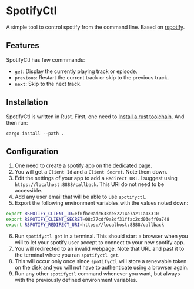 # SpotifyCtl

A simple tool to control spotify from the command line.
Based on [rspotify](https://github.com/ramsayleung/rspotify).

## Features

SpotifyCtl has few commmands:

- `get`: Display the currently playing track or episode.
- `previous`: Restart the current track or skip to the previous track.
- `next`: Skip to the next track.

## Installation

SpotifyCtl is written in Rust.
First, one need to [Install a rust toolchain](https://www.rust-lang.org/tools/install).
And then run:

    cargo install --path .

## Configuration

1. One need to create a spotify app on [the dedicated page](https://developer.spotify.com/dashboard/applications).
2. You will get a `Client Id` and a `Client Secret`. Note them down.
3. Edit the settings of your app to add a `Redirect URI`. I suggest using
   `https://localhost:8888/callback`. This URI do not need to be accessible.
4. Add any user email that will be able to use `spotifyctl`.
5. Export the following environment variables with the values noted down:

```sh
export RSPOTIFY_CLIENT_ID=ef0fbc0adc633de52214e7a211a13310
export RSPOTIFY_CLIENT_SECRET=08c77cdf9a8df31ffac2cd03eff0a748
export RSPOTIFY_REDIRECT_URI=https://localhost:8888/callback
```

6. Run `spotifyctl get` in a terminal. This should start a browser when you
   will to let your spotify user accept to connect to your new spotify app.
7. You will redirected to an invalid webpage. Note that URL and past it to the
   terminal where you ran `spotifyctl get`.
8. This will occur only once since `spotifyctl` will store a renewable token
   on the disk and you will not have to authenticate using a browser again.
9. Run any other `spotifyctl` command whenever you want, but always with the
   previously defined environment variables.
